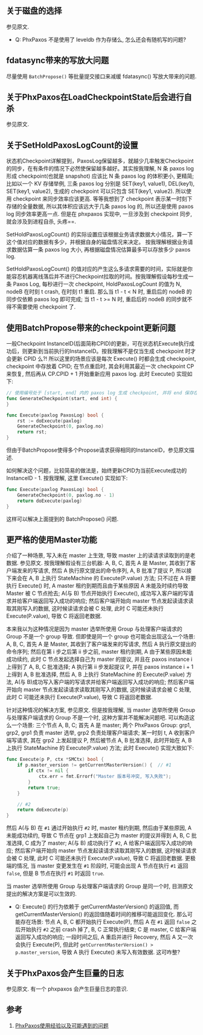 
## 关于磁盘的选择

参见原文.

-   Q: PhxPaxos 不是使用了 leveldb 作为存储么, 怎么还会有随机写的问题?

## fdatasync带来的写放大问题

尽量使用 `BatchPropose()` 等批量提交接口来减缓 fdatasync() 写放大带来的问题.

## 关于PhxPaxos在LoadCheckpointState后会进行自杀

参见原文.

## 关于SetHoldPaxosLogCount的设置

状态机Checkpoint详解提到，PaxosLog保留越多，就越少几率触发Checkpoint的同步，在有条件的情况下必然使保留越多越好。其实按我理解, N 条 paxos log 形成 checkpoint(也就是 snapshot) 应该比 N 条 paxos log 的体积更小, 更精简; 比如以一个 KV 存储举例, 三条 paxos log 分别是 SET(key1, value1), DEL(key1), SET(key1, value2), 生成的 checkpoint 可以只包含 SET(key1, value2). 所以使用 checkpoint 来同步效率应该更高. 等等我想到了 checkpoint 表示某一时刻下存储的全量数据, 所以其体积应该远大于几条 paxos log 的, 所以还是使用 paxos log 同步效率更高一点. 但是在 phxpaxos 实现中, 一旦涉及到 checkpoint 同步, 就会涉及到进程自杀, 头疼==.

SetHoldPaxosLogCount() 的实际设置应该根据业务请求数据大小情况，算一下这个值对应的数据有多少，并根据自身的磁盘情况来决定。 按我理解根据业务请求数据估算一条 paxos log 大小, 再根据磁盘情况估算最多可以存放多少 paxos log.

SetHoldPaxosLogCount() 的值对应的产生这么多请求需要的时间，实际就是你能容忍机器离线落后并不进行Checkpoint拉取的时间。按我理解假设每秒生成一条 Paxos Log, 每秒进行一次 checkpoint, HoldPaxosLogCount 的值为 N, nodeB 在时刻 t crash, 在时刻 t1 重启. 那么当 t1 - t < N 时, 重启后的 nodeB 的同步仅依赖 paxos log 即可完成; 当 t1 - t >= N 时, 重启后的 nodeB 的同步就不得不需要使用 checkpoint 了.


## 使用BatchPropose带来的checkpoint更新问题

一般Checkpoint InstanceID(后面简称CPID)的更新，可在状态机Execute执行成功后，则更新到当前执行的InstanceID。按我理解不是仅当生成 checkpoint 时才会更新 CPID 么?! 所以这里的场景应该是每次 Execute() 时都会生成 checkpoint, checkpoint 中存放着 CPID; 在节点重启时, 其会利用其最近一次 checkpoint CP 来恢复, 然后再从 CP.CPID + 1 开始重新应用 paxos log. 此时 Execute() 实现如下:

```go
// 使用编号处于 [start, end] 内的 paxos log 生成 checkpoint, 并将 end 保存在 checkpoint 中作为 CPID.
func GenerateCheckpoint(start, end int) {
}

func Execute(paxlog PaxosLog) bool {
    rst := doExecute(paxlog)
    GenerateCheckpoint(0, paxlog.no)
    return rst;
}
```

但由于BatchPropose使得多个Propose请求获得相同的InstanceID，参见原文描述.

如何解决这个问题，比较简易的做法是，始终更新CPID为当前Execute成功的InstanceID - 1. 按我理解, 这里 Execute() 实现如下:

```go
func Execute(paxlog PaxosLog) bool {
    GenerateCheckpoint(0, paxlog.no - 1)
    return doExecute(paxlog)
}
```

这样可以解决上面提到的 BatchPropose() 问题.

## 更严格的使用Master功能

介绍了一种场景, 写入未在 master 上生效, 导致 master 上的读请求读取到的是老数据. 参见原文. 按我理解假设有三台机器: A, B, C, 首先 A 是 Master, 其收到了客户端发来的写请求, 然后 A 执行原文提出的命令序列, A, B 批准了提议 P, 所以接下来会在 A, B 上执行 StateMachine 的 Execute(P.value) 方法; 只不过在 A 将要执行 Execute() 时, A master 租约到期而且由于某些原因 A 未能及时续约导致 Master 被 C 节点抢去; A(与 B) 节点开始执行 Execute(), 成功写入客户端的写请求并给客户端返回写入成功的响应; 然后客户端开始向 master 节点发起读请求读取其刚写入的数据, 这时候读请求会被 C 处理, 此时 C 可能还未执行 Execute(P.value), 导致 C 将返回老数据.

本来我以为这种情况是因为 master 选举所使用 Group 与处理客户端请求的 Group 不是一个 group 导致. 但即使是同一个 group 也可能会出现这么一个场景: A, B, C, 首先 A 是 Master, 其收到了客户端发来的写请求, 然后 A 执行原文提出的命令序列; 然后在第 i 步之后第 ii 步之前, master 租约到期, A 由于某些原因未能成功续约, 此时 C 节点发起选择自己为 master 的提议, 并且在 paxos instance i 上得到了 A, B, C 批准选择; A 执行第 ii 步发起提议 P, 并在 paxos instance i + 1 上得到 A, B 批准选择, 然后 A, B 上执行 StateMachine 的 Execute(P.value) 方法, A(与 B)成功写入客户端的写请求并给客户端返回写入成功的响应; 然后客户端开始向 master 节点发起读请求读取其刚写入的数据, 这时候读请求会被 C 处理, 此时 C 可能还未执行 Execute(P.value), 导致 C 将返回老数据.

针对这种情况的解决方案, 参见原文. 但是按我理解, 当 master 选举所使用 Group 与处理客户端请求的 Group 不是一个时, 这种方案并不能解决问题吧. 可以构造这么一个场景: 三个节点 A, B, C; 首先 A 是 master; 两个 PhxPaxos Group: grp1, grp2, grp1 负责 master 选举, grp2 负责处理客户端请求; 某一时刻 t, A 收到客户端写请求, 其在 grp2 上发起提议 P, 然后被节点 A, B 批准选择, 此时开始在 A, B 上执行 StateMachine 的 Execute(P.value) 方法; 此时 Execute() 实现大致如下:

```go
func Execute(p P, ctx *SMCtx) bool {
    if p.master_version != getCurrentMasterVersion() {  // #1
        if ctx != nil {
            ctx.err = fmt.Errorf("Master 版本号冲突, 写入失败");
        }
        return true;
    }

    // #2
    return doExecute(p)
}
```

然后 A(与 B) 在 `#1` 通过开始执行 `#2` 时, master 租约到期, 然后由于某些原因, A 未能成功续约, 导致 C 节点在 grp1 上发起自己为 master 的提议并得到 A, B, C 批准选择, C 成为了 master; A(与 B) 成功执行了 `#2`, A 给客户端返回写入成功的响应; 然后客户端开始向 master 节点发起读请求读取其刚写入的数据, 这时候读请求会被 C 处理, 此时 C 可能还未执行 Execute(P.value), 导致 C 将返回老数据. 更极端的情况, 当 master 变更发生在 `#1` 阶段时, 可能会出现 A 节点在执行 `#1` 返回 `false`, 但是 B 节点在执行 `#1` 时返回 `true`.

当 master 选举所使用 Group 与处理客户端请求的 Group 是同一个时, 目测原文提出的解决方案是可以生效的.

-   Q: Execute() 的行为依赖于 getCurrentMasterVersion() 的返回值, 而 getCurrentMasterVersion() 的返回值随着时间的推移可能返回变化. 那么可能存在场景: 节点 A, B, C 都开始执行 Execute(P), 然后 A 在 `#1` 返回 `false` 之后开始执行 `#2` 之前 crash 掉了, B, C 正常执行结束; C 是 master, C 给客户端返回写入成功的响应; 一段时间之后, A 重启并进行 Recovery, 然后 A 又一次会执行 Execute(P), 但此时 `getCurrentMasterVersion() > p.master_version`, 导致 A 执行 Execute() 未写入有效数据. 这可咋整?

## 关于PhxPaxos会产生巨量的日志

参见原文. 有一个 phxpaxos 会产生巨量日志的意识.

## 参考

1.  [PhxPaxos使用经验以及可能遇到的问题][20180201113133]

[20180201113133]: <https://github.com/Tencent/phxpaxos/wiki/PhxPaxos%E4%BD%BF%E7%94%A8%E7%BB%8F%E9%AA%8C%E4%BB%A5%E5%8F%8A%E5%8F%AF%E8%83%BD%E9%81%87%E5%88%B0%E7%9A%84%E9%97%AE%E9%A2%98> "21338cf"


